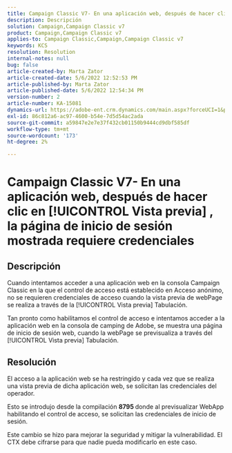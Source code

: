 ```yaml
---
title: Campaign Classic V7- En una aplicación web, después de hacer clic en [!UICONTROL Vista previa] , la página de inicio de sesión mostrada requiere credenciales
description: Descripción
solution: Campaign,Campaign Classic v7
product: Campaign,Campaign Classic v7
applies-to: Campaign Classic,Campaign,Campaign Classic v7
keywords: KCS
resolution: Resolution
internal-notes: null
bug: false
article-created-by: Marta Zator
article-created-date: 5/6/2022 12:52:53 PM
article-published-by: Marta Zator
article-published-date: 5/6/2022 12:54:34 PM
version-number: 2
article-number: KA-15081
dynamics-url: https://adobe-ent.crm.dynamics.com/main.aspx?forceUCI=1&pagetype=entityrecord&etn=knowledgearticle&id=aab90d70-3bcd-ec11-a7b5-6045bd00dbbc
exl-id: 86c812a6-ac97-4600-b54e-7d5d54ac2ada
source-git-commit: a59847e2e7e37f432cb01150b9444cd9dbf585df
workflow-type: tm+mt
source-wordcount: '173'
ht-degree: 2%

---
```


# Campaign Classic V7- En una aplicación web, después de hacer clic en [!UICONTROL Vista previa] , la página de inicio de sesión mostrada requiere credenciales

## Descripción


Cuando intentamos acceder a una aplicación web en la consola Campaign Classic en la que el control de acceso está establecido en Acceso anónimo, no se requieren credenciales de acceso cuando la vista previa de webPage se realiza a través de la [!UICONTROL Vista previa] Tabulación.

Tan pronto como habilitamos el control de acceso e intentamos acceder a la aplicación web en la consola de camping de Adobe, se muestra una página de inicio de sesión web, cuando la webPage se previsualiza a través del [!UICONTROL Vista previa] Tabulación.


## Resolución


El acceso a la aplicación web se ha restringido y cada vez que se realiza una vista previa de dicha aplicación web, se solicitan las credenciales del operador.

Esto se introdujo desde la compilación <b>8795 </b>donde al previsualizar WebApp habilitando el control de acceso, se solicitan las credenciales de inicio de sesión.

Este cambio se hizo para mejorar la seguridad y mitigar la vulnerabilidad. El CTX debe cifrarse para que nadie pueda modificarlo en este caso.
